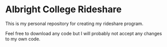 Albright College Rideshare
=============================

This is my personal repository for creating my rideshare program.

Feel free to download any code but I will probably not accept any changes to my own code.
